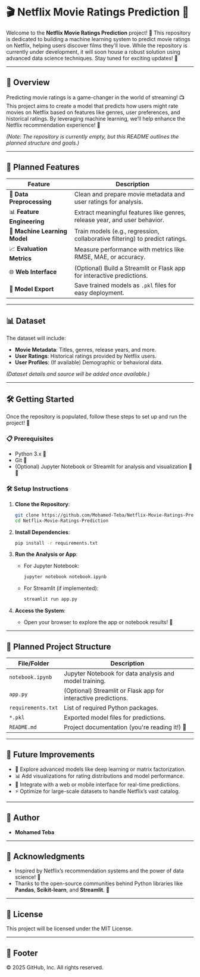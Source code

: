 # 🎬 Netflix Movie Ratings Prediction 🍿

Welcome to the **Netflix Movie Ratings Prediction** project! 🚀 This repository is dedicated to building a machine learning system to predict movie ratings on Netflix, helping users discover films they'll love. While the repository is currently under development, it will soon house a robust solution using advanced data science techniques. Stay tuned for exciting updates! 🌟

---

## 🌟 Overview

Predicting movie ratings is a game-changer in the world of streaming! 📺 This project aims to create a model that predicts how users might rate movies on Netflix based on features like genres, user preferences, and historical ratings. By leveraging machine learning, we’ll help enhance the Netflix recommendation experience! 🎯

*(Note: The repository is currently empty, but this README outlines the planned structure and goals.)*

---

## 🎯 Planned Features

| **Feature**                     | **Description**                                                                 |
|---------------------------------|--------------------------------------------------------------------------------|
| 🧹 **Data Preprocessing**       | Clean and prepare movie metadata and user ratings for analysis.                 |
| 📊 **Feature Engineering**      | Extract meaningful features like genres, release year, and user behavior.       |
| 🤖 **Machine Learning Model**   | Train models (e.g., regression, collaborative filtering) to predict ratings.    |
| 📈 **Evaluation Metrics**       | Measure performance with metrics like RMSE, MAE, or accuracy.                   |
| 🌐 **Web Interface**           | (Optional) Build a Streamlit or Flask app for interactive predictions.          |
| 💾 **Model Export**            | Save trained models as `.pkl` files for easy deployment.                        |

---

## 📊 Dataset

The dataset will include:
- **Movie Metadata**: Titles, genres, release years, and more.
- **User Ratings**: Historical ratings provided by Netflix users.
- **User Profiles**: (If available) Demographic or behavioral data.

*(Dataset details and source will be added once available.)*

---

## 🛠️ Getting Started

Once the repository is populated, follow these steps to set up and run the project! 🚀

### 📋 Prerequisites
- Python 3.x 🐍
- Git 🌳
- (Optional) Jupyter Notebook or Streamlit for analysis and visualization 📓🌐

### 🛠️ Setup Instructions
1. **Clone the Repository**:
   ```bash
   git clone https://github.com/Mohamed-Teba/Netflix-Movie-Ratings-Prediction.git
   cd Netflix-Movie-Ratings-Prediction
   ```

2. **Install Dependencies**:
   ```bash
   pip install -r requirements.txt
   ```

3. **Run the Analysis or App**:
   - For Jupyter Notebook:
     ```bash
     jupyter notebook notebook.ipynb
     ```
   - For Streamlit (if implemented):
     ```bash
     streamlit run app.py
     ```

4. **Access the System**:
   - Open your browser to explore the app or notebook results! 🎉

---

## 📂 Planned Project Structure

| **File/Folder**         | **Description**                                                                 |
|-------------------------|--------------------------------------------------------------------------------|
| `notebook.ipynb`        | Jupyter Notebook for data analysis and model training.                          |
| `app.py`                | (Optional) Streamlit or Flask app for interactive predictions.                  |
| `requirements.txt`      | List of required Python packages.                                              |
| `*.pkl`                 | Exported model files for predictions.                                          |
| `README.md`             | Project documentation (you're reading it!) 📜                                  |

---

## 🌈 Future Improvements

- 🧠 Explore advanced models like deep learning or matrix factorization.
- 📊 Add visualizations for rating distributions and model performance.
- 📱 Integrate with a web or mobile interface for real-time predictions.
- ⚡ Optimize for large-scale datasets to handle Netflix’s vast catalog.

---

## 👤 Author

- **Mohamed Teba**   

---

## 🙌 Acknowledgments

- Inspired by Netflix’s recommendation systems and the power of data science! 🙏
- Thanks to the open-source communities behind Python libraries like **Pandas**, **Scikit-learn**, and **Streamlit**. 🌟

---

## 📜 License

This project will be licensed under the MIT License.

---

## 📜 Footer
© 2025 GitHub, Inc. All rights reserved.
